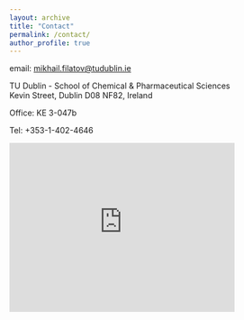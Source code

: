 ```yaml
---
layout: archive
title: "Contact"
permalink: /contact/
author_profile: true
---
```


email: mikhail.filatov@tudublin.ie

TU Dublin - School of Chemical & Pharmaceutical Sciences<br/>
Kevin Street, Dublin D08 NF82, Ireland

Office: KE 3-047b

Tel: +353-1-402-4646


<iframe src="https://www.google.com/maps/embed?pb=!3m1!4b1!4m5!3m4!1s0x48670c2089d84a1d:0x6e1d03e3d62489ae!8m2!3d53.3371436!4d-6.2682366" width="400" height="300" frameborder="0" style="border:0" allowfullscreen></iframe>





 

